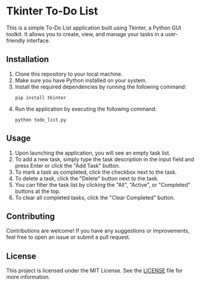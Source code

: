 # Tkinter To-Do List

This is a simple To-Do List application built using Tkinter, a Python GUI toolkit. It allows you to create, view, and manage your tasks in a user-friendly interface.

## Installation

1. Clone this repository to your local machine.
2. Make sure you have Python installed on your system.
3. Install the required dependencies by running the following command:
    ```
    pip install tkinter
    ```
4. Run the application by executing the following command:
    ```
    python todo_list.py
    ```

## Usage

1. Upon launching the application, you will see an empty task list.
2. To add a new task, simply type the task description in the input field and press Enter or click the "Add Task" button.
3. To mark a task as completed, click the checkbox next to the task.
4. To delete a task, click the "Delete" button next to the task.
5. You can filter the task list by clicking the "All", "Active", or "Completed" buttons at the top.
6. To clear all completed tasks, click the "Clear Completed" button.

## Contributing

Contributions are welcome! If you have any suggestions or improvements, feel free to open an issue or submit a pull request.

## License

This project is licensed under the MIT License. See the [LICENSE](LICENSE) file for more information.
